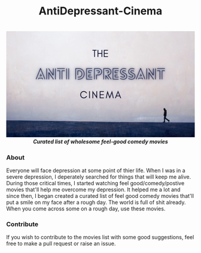 <h1 align="center">AntiDepressant-Cinema</h1>

<h5 align="center">
  <br>
  <a href="https://adithyanak.com/AntiDepressant-Cinema/"><img src="antidepressant-cinema.png" alt="AntiDepressant-Cinema"></a>
  <br>
  Curated list of wholesome feel-good comedy movies
  <br>
</h5>

### About

Everyone will face depression at some point of thier life. When I was in a severe depression, I deperately searched for things that will keep me alive. During those critical times, I started watching feel good/comedy/postive movies that'll help me overcome my depression. It helped me a lot and since then, I began created a curated list of feel good comedy movies that'll put a smile on my face after a rough day. The world is full of shit already. When you come across some on a rough day, use these movies.

### Contribute

If you wish to contribute to the movies list with some good suggestions, feel free to make a pull request or raise an issue.


